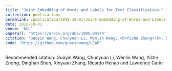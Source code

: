 ```yaml
---
title: "Joint Embedding of Words and Labels for Text Classification."
collection: publications
permalink: /publication/2018-10-01-Joint-Embedding-of-Words-and-Labels-for-Text-Classification
date: 2018-10-01
venue: 'ACL'
paperurl: 'https://arxiv.org/abs/1805.04174'
citation: 'Guoyin Wang, Chunyuan Li, Wenlin Wang, <b>Yizhe Zhang</b>, Dinghan Shen, Xinyuan Zhang, Ricardo Henao and Lawrence Carin'
code: 'https://github.com/guoyinwang/LEAM'
---
```

Recommended citation: Guoyin Wang, Chunyuan Li, Wenlin Wang, *Yizhe Zhang*, Dinghan Shen, Xinyuan Zhang, Ricardo Henao and Lawrence Carin